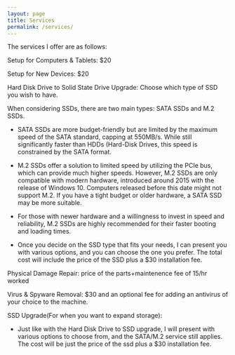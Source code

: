 ```yaml
---
layout: page
title: Services
permalink: /services/
---
```


The services I offer are as follows:


Setup for Computers & Tablets: $20


Setup for New Devices: $20


Hard Disk Drive to Solid State Drive Upgrade: Choose which type of SSD you wish to have.


When considering SSDs, there are two main types: SATA SSDs and M.2 SSDs.


- SATA SSDs are more budget-friendly but are limited by the maximum speed of the SATA standard, capping at 550MB/s. While still significantly faster than HDDs (Hard-Disk Drives, this speed is constrained by the SATA format.


- M.2 SSDs offer a solution to limited speed by utilizing the PCIe bus, which can provide much higher speeds. However, M.2 SSDs are only compatible with modern hardware, introduced around 2015 with the release of Windows 10. Computers released before this date might not support M.2. If you have a tight budget or older hardware, a SATA SSD may be more suitable.


- For those with newer hardware and a willingness to invest in speed and reliability, M.2 SSDs are highly recommended for their faster booting and loading times.


- Once you decide on the SSD type that fits your needs, I can present you with various options, and you can choose the one you prefer. The total cost will include the price of the SSD plus a $30 installation fee.


Physical Damage Repair: price of the parts+maintenence fee of 15/hr worked


Virus & Spyware Removal: $30 and an optional fee for adding an antivirus of your choice to the machine.


SSD Upgrade(For when you want to expand storage): 


- Just like with the Hard Disk Drive to SSD upgrade, I will present with various options to choose from, and the SATA/M.2 service still applies. The cost will be just the price of the ssd plus a $30 installation fee.
